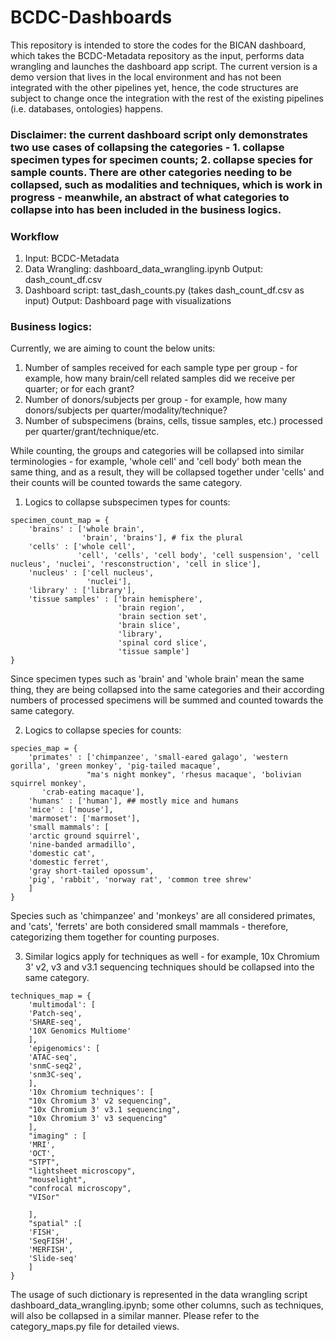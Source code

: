 # BCDC-Dashboards
This repository is intended to store the codes for the BICAN dashboard, which takes the BCDC-Metadata repository as the input, performs data wrangling and launches the dashboard app script. The current version is a demo version that lives in the local environment and has not been integrated with the other pipelines yet, hence, the code structures are subject to change once the integration with the rest of the existing pipelines (i.e. databases, ontologies) happens.

### Disclaimer: the current dashboard script only demonstrates two use cases of collapsing the categories - 1. collapse specimen types for specimen counts; 2. collapse species for sample counts. There are other categories needing to be collapsed, such as modalities and techniques, which is work in progress - meanwhile, an abstract of what categories to collapse into has been included in the business logics.


### Workflow
1. Input: BCDC-Metadata
2. Data Wrangling: dashboard_data_wrangling.ipynb
    Output: dash_count_df.csv
3. Dashboard script: tast_dash_counts.py (takes dash_count_df.csv as input)
    Output: Dashboard page with visualizations

### Business logics:
Currently, we are aiming to count the below units:
1. Number of samples received for each sample type per group - for example, how many brain/cell related samples did we receive per quarter; or for each grant?
2. Number of donors/subjects per group - for example, how many donors/subjects per quarter/modality/technique?
3. Number of subspecimens (brains, cells, tissue samples, etc.) processed per quarter/grant/technique/etc.

While counting, the groups and categories will be collapsed into similar terminologies - for example, 'whole cell' and 'cell body' both mean the same thing, and as a result, they will be collapsed together under 'cells' and their counts will be counted towards the same category. 

1. Logics to collapse subspecimen types for counts:

```
specimen_count_map = {
    'brains' : ['whole brain',
                'brain', 'brains'], # fix the plural
    'cells' : ['whole cell', 
               'cell', 'cells', 'cell body', 'cell suspension', 'cell nucleus', 'nuclei', 'resconstruction', 'cell in slice'],
    'nucleus' : ['cell nucleus', 
                 'nuclei'],
    'library' : ['library'],
    'tissue samples' : ['brain hemisphere', 
                        'brain region', 
                        'brain section set', 
                        'brain slice', 
                        'library', 
                        'spinal cord slice',
                        'tissue sample']   
}
```
Since specimen types such as 'brain' and 'whole brain' mean the same thing, they are being collapsed into the same categories and their according numbers of processed specimens will be summed and counted towards the same category.

2. Logics to collapse species for counts:

```
species_map = {
    'primates' : ['chimpanzee', 'small-eared galago', 'western gorilla', 'green monkey', 'pig-tailed macaque',
                 "ma's night monkey", 'rhesus macaque', 'bolivian squirrel monkey',
       'crab-eating macaque'],
    'humans' : ['human'], ## mostly mice and humans
    'mice' : ['mouse'],
    'marmoset': ['marmoset'],
    'small mammals': [
    'arctic ground squirrel',
    'nine-banded armadillo',
    'domestic cat',
    'domestic ferret',
    'gray short-tailed opossum',
    'pig', 'rabbit', 'norway rat', 'common tree shrew'
    ]
}
```

Species such as 'chimpanzee' and 'monkeys' are all considered primates, and 'cats', 'ferrets' are both considered small mammals - therefore, categorizing them together for counting purposes.

3. Similar logics apply for techniques as well - for example, 10x Chromium 3' v2, v3 and v3.1 sequencing techniques should be collapsed into the same category.

```
techniques_map = {
    'multimodal': [
    'Patch-seq',
    'SHARE-seq',
    '10X Genomics Multiome'
    ], 
    'epigenomics': [
    'ATAC-seq',
    'snmC-seq2',
    'snm3C-seq',
    ], 
    '10x Chromium techniques': [
    "10x Chromium 3' v2 sequencing",
    "10x Chromium 3' v3.1 sequencing",
    "10x Chromium 3' v3 sequencing"
    ],
    "imaging" : [
    'MRI', 
    'OCT',
    "STPT",
    "lightsheet microscopy",
    "mouselight", 
    "confrocal microscopy",
    "VISor"

    ],
    "spatial" :[
    'FISH',
    'SeqFISH',
    'MERFISH',
    'Slide-seq'
    ]
}
```

The usage of such dictionary is represented in the data wrangling script dashboard_data_wrangling.ipynb; some other columns, such as techniques, will also be collapsed in a similar manner. Please refer to the category_maps.py file for detailed views.

